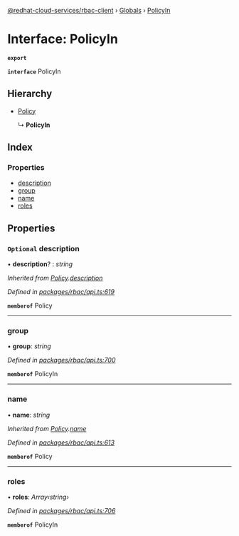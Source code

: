 [@redhat-cloud-services/rbac-client](../README.md) › [Globals](../globals.md) › [PolicyIn](policyin.md)

# Interface: PolicyIn

**`export`** 

**`interface`** PolicyIn

## Hierarchy

* [Policy](policy.md)

  ↳ **PolicyIn**

## Index

### Properties

* [description](policyin.md#optional-description)
* [group](policyin.md#group)
* [name](policyin.md#name)
* [roles](policyin.md#roles)

## Properties

### `Optional` description

• **description**? : *string*

*Inherited from [Policy](policy.md).[description](policy.md#optional-description)*

*Defined in [packages/rbac/api.ts:619](https://github.com/leSamo/javascript-clients/blob/master/packages/rbac/api.ts#L619)*

**`memberof`** Policy

___

###  group

• **group**: *string*

*Defined in [packages/rbac/api.ts:700](https://github.com/leSamo/javascript-clients/blob/master/packages/rbac/api.ts#L700)*

**`memberof`** PolicyIn

___

###  name

• **name**: *string*

*Inherited from [Policy](policy.md).[name](policy.md#name)*

*Defined in [packages/rbac/api.ts:613](https://github.com/leSamo/javascript-clients/blob/master/packages/rbac/api.ts#L613)*

**`memberof`** Policy

___

###  roles

• **roles**: *Array‹string›*

*Defined in [packages/rbac/api.ts:706](https://github.com/leSamo/javascript-clients/blob/master/packages/rbac/api.ts#L706)*

**`memberof`** PolicyIn
